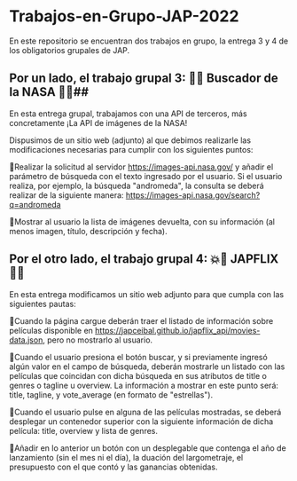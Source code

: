 # Trabajos-en-Grupo-JAP-2022

En este repositorio se encuentran dos trabajos en grupo, la entrega 3 y 4 de los obligatorios grupales de JAP.

## Por un lado, el trabajo grupal 3: 🌌🚀 Buscador de la NASA 🚀🌌##

En esta entrega grupal, trabajamos con una API de terceros, más concretamente ¡La API de imágenes de la NASA! 

Dispusimos de un sitio web (adjunto) al que debimos realizarle las modificaciones necesarias para cumplir con los siguientes puntos:

🔷Realizar la solicitud al servidor https://images-api.nasa.gov/ y añadir el parámetro de búsqueda con el texto ingresado por el usuario. Si el usuario realiza, por ejemplo, la búsqueda "andromeda", la consulta se deberá realizar de la siguiente manera: https://images-api.nasa.gov/search?q=andromeda

🔷Mostrar al usuario la lista de imágenes devuelta, con su información (al menos imagen, título, descripción y fecha).

## Por el otro lado, el trabajo grupal 4: 💥🎥 JAPFLIX 🎥💥 ##

En esta entrega modificamos un sitio web adjunto para que cumpla con las siguientes pautas:


🔸Cuando la página cargue deberán traer el listado de información sobre películas disponible en https://japceibal.github.io/japflix_api/movies-data.json, pero no mostrarlo al usuario.

🔸Cuando el usuario presiona el botón buscar, y si previamente ingresó algún valor en el campo de búsqueda, deberán mostrarle un listado con las películas que coincidan con dicha búsqueda en sus atributos de title o genres o tagline u overview. La información a mostrar en este punto será: title, tagline, y vote_average (en formato de "estrellas").

🔸Cuando el usuario pulse en alguna de las películas mostradas, se deberá desplegar un contenedor superior con la siguiente información de dicha película: title, overview y lista de genres.

🔸Añadir en lo anterior un botón con un desplegable que contenga el año de lanzamiento (sin el mes ni el día), la duación del largometraje, el presupuesto con el que contó y las ganancias obtenidas.
